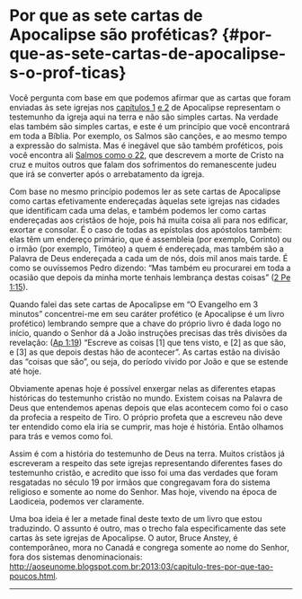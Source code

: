 # Por que as sete cartas de Apocalipse são proféticas? {#por-que-as-sete-cartas-de-apocalipse-s-o-prof-ticas}

Você pergunta com base em que podemos afirmar que as cartas que foram enviadas às sete igrejas nos [capítulos 1](http://bibliaonline.com.br/acf/ap/1) [e 2](http://bibliaonline.com.br/acf/ap/2) de Apocalipse representam o testemunho da igreja aqui na terra e não são simples cartas. Na verdade elas também são simples cartas, e este é um princípio que você encontrará em toda a Bíblia. Por exemplo, os Salmos são canções, e ao mesmo tempo a expressão do salmista. Mas é inegável que são também proféticos, pois você encontra ali [Salmos como o 22](http://bibliaonline.com.br/acf/sl/22), que descrevem a morte de Cristo na cruz e muitos outros que falam dos sofrimentos do remanescente judeu que irá se converter após o arrebatamento da igreja.

Com base no mesmo princípio podemos ler as sete cartas de Apocalipse como cartas efetivamente endereçadas àquelas sete igrejas nas cidades que identificam cada uma delas, e também podemos ler como cartas endereçadas aos cristãos de hoje, pois há muita coisa ali para nos edificar, exortar e consolar. É o caso de todas as epístolas dos apóstolos também: elas têm um endereço primário, que é assembleia (por exemplo, Corinto) ou o irmão (por exemplo, Timóteo) a quem é endereçada, mas também são a Palavra de Deus endereçada a cada um de nós, dois mil anos mais tarde. É como se ouvíssemos Pedro dizendo: “Mas também eu procurarei em toda a ocasião que depois da minha morte tenhais lembrança destas coisas” ([2 Pe 1:15](http://bibliaonline.com.br/acf/2pe/1/15)).

Quando falei das sete cartas de Apocalipse em “O Evangelho em 3 minutos” concentrei-me em seu caráter profético (e Apocalipse é um livro profético) lembrando sempre que a chave do próprio livro é dada logo no início, quando o Senhor dá a João instruções precisas das três divisões da revelação: ([Ap 1:19](http://bibliaonline.com.br/acf/ap/1/19)) “Escreve as coisas [1] que tens visto, e [2] as que são, e [3] as que depois destas hão de acontecer”. As cartas estão na divisão das “coisas que são”, ou seja, do período vivido por João e que se estende até hoje.

Obviamente apenas hoje é possível enxergar nelas as diferentes etapas históricas do testemunho cristão no mundo. Existem coisas na Palavra de Deus que entendemos apenas depois que elas acontecem como foi o caso da profecia a respeito de Tiro. O próprio profeta que a escreveu não deve ter entendido como ela iria se cumprir, mas hoje é história. Então olhamos para trás e vemos como foi.

Assim é com a história do testemunho de Deus na terra. Muitos cristãos já escreveram a respeito das sete igrejas representando diferentes fases do testemunho cristão, e acredito que isso foi uma das verdades que foram resgatadas no século 19 por irmãos que congregavam fora do sistema religioso e somente ao nome do Senhor. Mas hoje, vivendo na época de Laodiceia, podemos ver claramente.

Uma boa ideia é ler a metade final deste texto de um livro que estou traduzindo. O assunto é outro, mas o trecho fala especificamente das sete cartas às sete igrejas de Apocalipse. O autor, Bruce Anstey, é contemporâneo, mora no Canadá e congrega somente ao nome do Senhor, fora dos sistemas denominacionais: http://aoseunome.blogspot.com.br:2013:03/capitulo-tres-por-que-tao-poucos.html.

*****